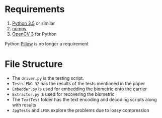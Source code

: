 # Requirements

1. [Python 3.5](https://www.python.org/downloads/release/python-350/) or similar
2. [numpy](http://www.numpy.org/)
3. [OpenCV 3](https://www.solarianprogrammer.com/2016/09/17/install-opencv-3-with-python-3-on-windows/) for Python

Python [Pillow](https://pypi.python.org/pypi/Pillow/) is no longer a requirement

# File Structure

- The `driver.py` is the testing script.
- `Tests_PNG_32` has the results of the tests mentioned in the paper
- `Embedder.py` is used for embedding the biometric onto the carrier
- `Extractor.py` is used for recovering the biometric
- The `TextTest` folder has the text encoding and decoding scripts along with results
- `JpgTests` and `LFSR` explore the problems due to lossy compression
